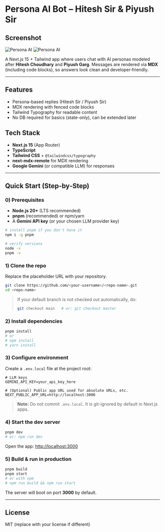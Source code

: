# Persona AI Bot – Hitesh Sir & Piyush Sir

## Screenshot

![Persona AI](/screenshot1.png)
![Persona AI](/screenshot2.png)

A Next.js 15 + Tailwind app where users chat with AI personas modeled after **Hitesh Choudhary** and **Piyush Garg**. Messages are rendered via **MDX** (including code blocks), so answers look clean and developer‑friendly.

---

## Features

- Persona-based replies (Hitesh Sir / Piyush Sir)
- MDX rendering with fenced code blocks
- Tailwind Typography for readable content
- No DB required for basics (state-only), can be extended later

## Tech Stack

- **Next.js 15** (App Router)
- **TypeScript**
- **Tailwind CSS** + `@tailwindcss/typography`
- **next-mdx-remote** for MDX rendering
- **Google Gemini** (or compatible LLM) for responses

---

## Quick Start (Step‑by‑Step)

### 0) Prerequisites

- **Node.js 20+** (LTS recommended)
- **pnpm** (recommended) or npm/yarn
- A **Gemini API key** (or your chosen LLM provider key)

```bash
# install pnpm if you don't have it
npm i -g pnpm

# verify versions
node -v
pnpm -v
```

### 1) Clone the repo

Replace the placeholder URL with your repository.

```bash
git clone https://github.com/<your-username>/<repo-name>.git
cd <repo-name>
```

> If your default branch is not checked out automatically, do:
>
> ```bash
> git checkout main   # or: git checkout master
> ```

### 2) Install dependencies

```bash
pnpm install
# or
# npm install
# yarn install
```

### 3) Configure environment

Create a `.env.local` file at the project root:

```env
# LLM keys
GEMINI_API_KEY=your_api_key_here

# (Optional) Public app URL used for absolute URLs, etc.
NEXT_PUBLIC_APP_URL=http://localhost:3000

```

> **Note:** Do not commit `.env.local`. It is git-ignored by default in Next.js apps.

### 4) Start the dev server

```bash
pnpm dev
# or: npm run dev
```

Open the app: [http://localhost:3000](http://localhost:3000)

### 5) Build & run in production

```bash
pnpm build
pnpm start
# or with npm
# npm run build && npm run start
```

The server will boot on port **3000** by default.

---

## License

MIT (replace with your license if different)
